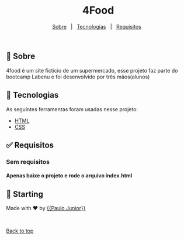 <div align="center" id="top"> 

  &#xa0;

</div>

<h1 align="center">4Food</h1>


<p align="center">
  <a href="#dart-about">Sobre</a> &#xa0; | &#xa0; 
  <a href="#rocket-technologies">Tecnologias</a> &#xa0; | &#xa0;
  <a href="#white_check_mark-requirements">Requisitos</a> &#xa0;
</p>

<br>

## :dart: Sobre ##

4food é um site fictício de um supermercado, esse projeto faz parte do bootcamp Labenu e foi desenvolvido por três mãos(alunos)

## :rocket: Tecnologias ##

As seguintes ferramentas foram usadas nesse projeto:

- [HTML](https://www.w3.org/standards/webdesign/htmlcss)
- [CSS](https://www.w3.org/standards/webdesign/htmlcss)


## :white_check_mark: Requisitos ##

### Sem requisitos
#### Apenas baixe o projeto e rode o arquivo index.html

## :checkered_flag: Starting ##

Made with :heart: by <a href="https://github.com/{{PauloJunior10}}" target="_blank">{{Paulo Junior}}</a>

&#xa0;

<a href="#top">Back to top</a>
